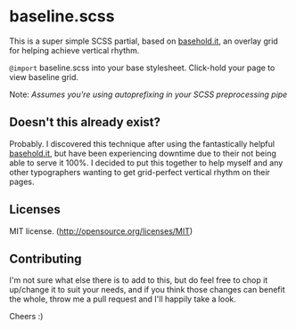 # baseline.scss

This is a super simple SCSS partial, based on [basehold.it](http://basehold.it), an overlay grid for helping achieve vertical rhythm.

`@import` baseline.scss into your base stylesheet. Click-hold your page to view baseline grid.

Note: _Assumes you're using autoprefixing in your SCSS preprocessing pipe_

## Doesn't this already exist?

Probably. I discovered this technique after using the fantastically helpful [basehold.it](http://basehold.it), but have been experiencing downtime due to their not being able to serve it 100%. I decided to put this together to help myself and any other typographers wanting to get grid-perfect vertical rhythm on their pages.

## Licenses

MIT license. (http://opensource.org/licenses/MIT)

## Contributing

I'm not sure what else there is to add to this, but do feel free to chop it up/change it to suit your needs, and if you think those changes can benefit the whole, throw me a pull request and I'll happily take a look.

Cheers :)
